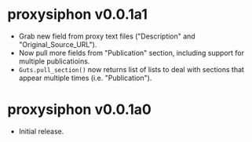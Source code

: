# proxysiphon v0.0.1a1

* Grab new field from proxy text files ("Description" and "Original_Source_URL").
* Now pull more fields from "Publication" section, including support for multiple publicatioins.
* `Guts.pull_section()` now returns list of lists to deal with sections that appear multiple times (i.e. "Publication").


# proxysiphon v0.0.1a0

* Initial release.